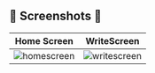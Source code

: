 <h2>📸 Screenshots 📸 </h2>

| Home Screen                                           | WriteScreen                                   |
| ----------------------------------------------------- | --------------------------------------------- |
| ![homescreen](https://github.com/HarshWavikar/Diary-App/assets/122421974/e3e793ae-323d-454c-99dd-7143fde6b726) | ![writescreen](https://github.com/HarshWavikar/Diary-App/assets/122421974/04ee63bb-0a29-488b-92a5-79dd2dca14f9) |


